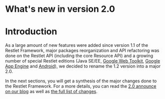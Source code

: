 What's new in version 2.0
=========================

Introduction
============

As a large amount of new features were added since version 1.1 of the
Restlet Framework, major packages reorganization and API refactoring was
done on the Restlet API (including the core Resource API) and a growing
number of special Restlet editions (Java SE/EE, [Google Web
Toolkit](http://blog.noelios.com/2008/07/25/restlet-ported-to-gwt/),
[Google App
Engine](http://blog.noelios.com/2009/04/11/restlet-in-the-cloud-with-google-app-engine/)
and
[Android](http://blog.noelios.com/2009/05/06/restlet-available-on-android-phones/)),
we decided to rename the 1.2 version into a major 2.0.

In the next sections, you will get a synthesis of the major changes done
to the Restlet Framework. For a more details, you can read the [2.0
announce on our
blog](http://blog.noelios.com/2010/07/19/restlet-framework-2-0-0-released/)
as well as [the full list of
changes](http://www.restlet.org/documentation/snapshot/jse/changes).

